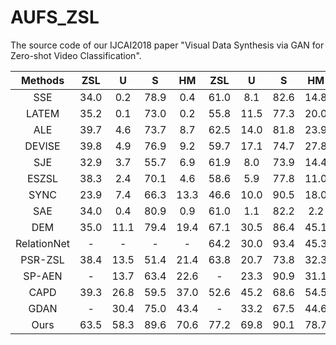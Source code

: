 # AUFS_ZSL
The source code of our IJCAI2018 paper "Visual Data Synthesis via GAN for Zero-shot Video Classification".

Methods|ZSL| U    | S 	 | HM   |ZSL    | U     | S     | HM    |ZSL   | U     | S 	   | HM   |ZSL	 | U 	 | S	| HM
:-:    |:-:| :-:  | :-:  | :-:  | :-:   | :-:   | :-:   | :-:   | :-:  | :-:   | :-:   | :-:  | :-:  | :-:   | :-:  | :-:
SSE  |34.0 | 0.2  | 78.9 | 0.4  | 61.0	| 8.1 	| 82.6 	| 14.8	|43.9  | 8.5   | 46.9  | 14.4 |	51.5 | 2.1 	 | 36.4 | 4.0 |
LATEM|35.2 | 0.1  | 73.0 | 0.2	| 55.8	| 11.5  | 77.3 	| 20.0	|49.3  | 15.2  | 57.3  | 24.0 |	55.3 | 14.7  | 28.8 | 19.5|
ALE  |39.7 | 4.6  | 73.7 | 8.7	| 62.5	| 14.0  | 81.8 	| 23.9	|54.9  | 27.3  | 62.8  | 34.4 |	58.1 | 21.8  | 33.1 | 26.3|
DEVISE|39.8| 4.9  | 76.9 | 9.2	| 59.7	| 17.1  | 74.7 	| 27.8	|52.0  | 23.8  | 53.0  | 32.8 | 56.5 | 16.9  | 27.4 | 20.9|
SJE  |32.9	| 3.7  | 55.7 | 6.9	| 61.9	| 8.0   | 73.9 	| 14.4	|53.9  | 23.5  | 52.9  | 33.6 |	53.7 | 14.7  | 30.5 | 19.8|
ESZSL|38.3	| 2.4  | 70.1 | 4.6	| 58.6	| 5.9   | 77.8 	| 11.0	| 53.9 | 12.6  | 63.8  | 21.0 |	54.5 | 11.0  | 27.9 | 15.8|
SYNC |23.9	| 7.4  | 66.3 | 13.3| 46.6	| 10.0  | 90.5 	| 18.0	| 55.6 | 11.5  | 70.9  | 19.8 |	56.3 | 7.9   | 43.3	| 13.4|
SAE  |34.0	| 0.4  | 80.9 | 0.9	| 61.0	| 1.1   | 82.2 	| 2.2	| 43.9 | 7.8   | 54.0  | 13.6 | 51.5 | 8.8   | 18.0 | 11.8|
DEM  |35.0	| 11.1 | 79.4 | 19.4| 67.1  | 30.5  | 86.4 	| 45.1	| 51.7 | 19.6  | 57.9  | 29.2 | 40.3 | 34.3  | 20.5 | 25.6|
RelationNet|-| -   | -    | -	| 64.2	| 30.0  | 93.4  | 45.3  | 55.6 | 38.1  | 61.1  | 47.0 |-	 | -	 | -    | -   |
PSR-ZSL|38.4| 13.5 | 51.4 | 21.4| 63.8	| 20.7  | 73.8 	| 32.3	| 56.0 | 24.6  | 54.3  | 33.9 | 61.4 | 20.8  | 37.2 | 26.7|
SP-AEN|-    | 13.7 | 63.4 | 22.6|-		| 23.3  | 90.9 	| 31.1	|-	   | 34.7  | 70.6  | 46.6 |-	 | 24.9  | 38.2 | 30.3|
CAPD|39.3	| 26.8 |59.5  | 37.0|52.6   | 45.2  | 68.6 	| 54.5	|53.8  | 41.7  | 44.9  | 43.3 |49.7  | 27.8	 | 35.8 | 31.3|
GDAN|-	    | 30.4 | 75.0 | 43.4|-	    | 33.2  | 67.5 	| 44.6	|-	   | 39.3  | 66.7  | 49.5 |-	 | 38.1  | 89.9 | 53.4|
Ours| 63.5	| 58.3 | 89.6 | 70.6| 77.2  | 69.8  | 90.1  | 78.7  | 64.1 | 53.8  | 77.2  | 63.4 |	68.9 | 65.8  | 88.2 | 75.4|

